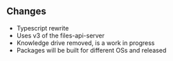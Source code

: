 ## Changes

- Typescript rewrite
- Uses v3 of the files-api-server
- Knowledge drive removed, is a work in progress
- Packages will be built for different OSs and released

